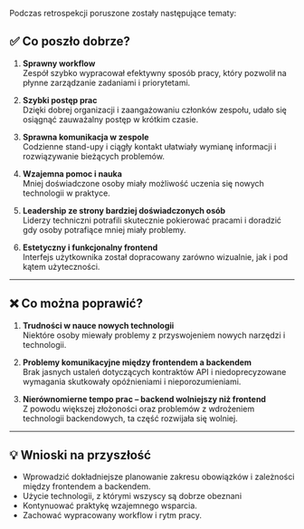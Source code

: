 Podczas retrospekcji poruszone zostały następujące tematy:

## ✅ Co poszło dobrze?

1. **Sprawny workflow**  
   Zespół szybko wypracował efektywny sposób pracy, który pozwolił na płynne zarządzanie zadaniami i priorytetami.

2. **Szybki postęp prac**  
   Dzięki dobrej organizacji i zaangażowaniu członków zespołu, udało się osiągnąć zauważalny postęp w krótkim czasie.

3. **Sprawna komunikacja w zespole**  
   Codzienne stand-upy i ciągły kontakt ułatwiały wymianę informacji i rozwiązywanie bieżących problemów.

4. **Wzajemna pomoc i nauka**  
   Mniej doświadczone osoby miały możliwość uczenia się nowych technologii w praktyce. 

5. **Leadership ze strony bardziej doświadczonych osób**  
   Liderzy techniczni potrafili skutecznie pokierować pracami i doradzić gdy osoby potrafiące mniej miały problemy.

6. **Estetyczny i funkcjonalny frontend**  
   Interfejs użytkownika został dopracowany zarówno wizualnie, jak i pod kątem użyteczności.

---

## ❌ Co można poprawić?

1. **Trudności w nauce nowych technologii**  
   Niektóre osoby miewały problemy z przyswojeniem nowych narzędzi i technologii.

2. **Problemy komunikacyjne między frontendem a backendem**  
   Brak jasnych ustaleń dotyczących kontraktów API i niedoprecyzowane wymagania skutkowały opóźnieniami i nieporozumieniami.

3. **Nierównomierne tempo prac – backend wolniejszy niż frontend**  
   Z powodu większej złożoności oraz problemów z wdrożeniem technologii backendowych, ta część rozwijała się wolniej.

---

## 💡 Wnioski na przyszłość

- Wprowadzić dokładniejsze planowanie zakresu obowiązków i zależności między frontendem a backendem.
- Użycie technologii, z którymi wszyscy są dobrze obeznani
- Kontynuować praktykę wzajemnego wsparcia.
- Zachować wypracowany workflow i rytm pracy.

